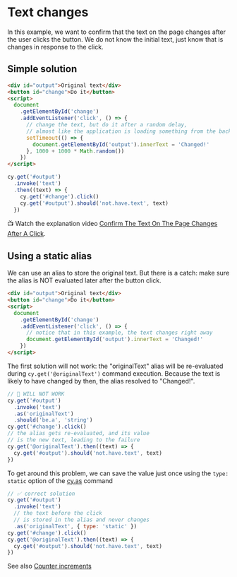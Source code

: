 # Text changes

In this example, we want to confirm that the text on the page changes after the user clicks the button. We do not know the initial text, just know that is changes in response to the click.

## Simple solution

<!-- fiddle Text changes -->

```html
<div id="output">Original text</div>
<button id="change">Do it</button>
<script>
  document
    .getElementById('change')
    .addEventListener('click', () => {
      // change the text, but do it after a random delay,
      // almost like the application is loading something from the backend
      setTimeout(() => {
        document.getElementById('output').innerText = 'Changed!'
      }, 1000 + 1000 * Math.random())
    })
</script>
```

```js
cy.get('#output')
  .invoke('text')
  .then((text) => {
    cy.get('#change').click()
    cy.get('#output').should('not.have.text', text)
  })
```

<!-- fiddle-end -->

📺 Watch the explanation video [Confirm The Text On The Page Changes After A Click](https://youtu.be/BbxjeXmIUeo).

## Using a static alias

We can use an alias to store the original text. But there is a catch: make sure the alias is NOT evaluated later after the button click.

<!-- fiddle Text changes using a static alias -->

```html
<div id="output">Original text</div>
<button id="change">Do it</button>
<script>
  document
    .getElementById('change')
    .addEventListener('click', () => {
      // notice that in this example, the text changes right away
      document.getElementById('output').innerText = 'Changed!'
    })
</script>
```

The first solution will not work: the "originalText" alias will be re-evaluated during `cy.get('@originalText')` command execution. Because the text is likely to have changed by then, the alias resolved to "Changed!".

```js skip
// 🚨 WILL NOT WORK
cy.get('#output')
  .invoke('text')
  .as('originalText')
  .should('be.a', 'string')
cy.get('#change').click()
// the alias gets re-evaluated, and its value
// is the new text, leading to the failure
cy.get('@originalText').then((text) => {
  cy.get('#output').should('not.have.text', text)
})
```

To get around this problem, we can save the value just once using the `type: static` option of the [cy.as](https://on.cypress.io/as) command

```js
// ✅ correct solution
cy.get('#output')
  .invoke('text')
  // the text before the click
  // is stored in the alias and never changes
  .as('originalText', { type: 'static' })
cy.get('#change').click()
cy.get('@originalText').then((text) => {
  cy.get('#output').should('not.have.text', text)
})
```

<!-- fiddle-end -->

See also [Counter increments](./counter-increments.md)
